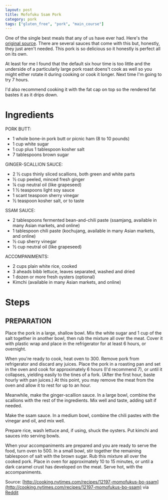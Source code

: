 ```yaml
---
layout: post
title: Mofofuku Ssam Pork
category: pork
tags: ["gluten_free", "pork", "main_course"]
---
```


One of the single best meals that any of us have ever had.  Here's the [original source](http://cooking.nytimes.com/recipes/12197-momofukus-bo-ssam).  There are several sauces that come with this but, honestly, they just aren't needed.  This pork is so delicious so it honestly is perfect all on its own.

At least for me I found that the default six hour time is too little and the underside of a particularly large pork roast doens't cook as well so you might either rotate it during cooking or cook it longer.  Next time I'm going to try 7 hours.

I'd also recommend cooking it with the fat cap on top so the rendered fat bastes it as it drips down.

# Ingredients


PORK BUTT:
* 1 whole bone-in pork butt or picnic ham (8 to 10 pounds)
* 1 cup white sugar
* 1 cup plus 1 tablespoon kosher salt
* 7 tablespoons brown sugar

GINGER-SCALLION SAUCE:
* 2 ½ cups thinly sliced scallions, both green and white parts
* ½ cup peeled, minced fresh ginger
* ¼ cup neutral oil (like grapeseed)
* 1 ½ teaspoons light soy sauce
* 1 scant teaspoon sherry vinegar
* ½ teaspoon kosher salt, or to taste

SSAM SAUCE:
* 2 tablespoons fermented bean-and-chili paste (ssamjang, available in many Asian markets, and online)
* 1 tablespoon chili paste (kochujang, available in many Asian markets, and online)
* ½ cup sherry vinegar
* ½ cup neutral oil (like grapeseed)

ACCOMPANIMENTS:
* 2 cups plain white rice, cooked
* 3 aheads bibb lettuce, leaves separated, washed and dried
* 1 dozen or more fresh oysters (optional)
* Kimchi (available in many Asian markets, and online)

# Steps

## PREPARATION

Place the pork in a large, shallow bowl. Mix the white sugar and 1 cup of the salt together in another bowl, then rub the mixture all over the meat. Cover it with plastic wrap and place in the refrigerator for at least 6 hours, or overnight.

When you're ready to cook, heat oven to 300. Remove pork from refrigerator and discard any juices. Place the pork in a roasting pan and set in the oven and cook for approximately 6 hours (I'd recommend 7), or until it collapses, yielding easily to the tines of a fork. (After the first hour, baste hourly with pan juices.) At this point, you may remove the meat from the oven and allow it to rest for up to an hour.

Meanwhile, make the ginger-scallion sauce. In a large bowl, combine the scallions with the rest of the ingredients. Mix well and taste, adding salt if needed.

Make the ssam sauce. In a medium bowl, combine the chili pastes with the vinegar and oil, and mix well.

Prepare rice, wash lettuce and, if using, shuck the oysters. Put kimchi and sauces into serving bowls.

When your accompaniments are prepared and you are ready to serve the food, turn oven to 500. In a small bowl, stir together the remaining tablespoon of salt with the brown sugar. Rub this mixture all over the cooked pork. Place in oven for approximately 10 to 15 minutes, or until a dark caramel crust has developed on the meat. Serve hot, with the accompaniments.

Source: [http://cooking.nytimes.com/recipes/12197-momofukus-bo-ssam](http://cooking.nytimes.com/recipes/12197-momofukus-bo-ssam) via [Reddit](https://www.reddit.com/r/recipes/comments/4xul7j/what_is_the_most_exquisite_mouthwatering_recipe/d6ir8ik)



